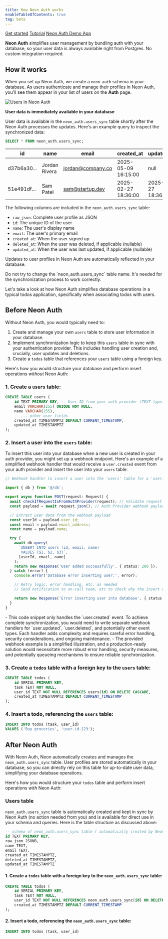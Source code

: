 ```yaml
---
title: How Neon Auth works
enableTableOfContents: true
tag: beta
---
```


<InfoBlock>
  <DocsList title="Related docs" theme="docs">
    <a href="/docs/guides/neon-auth">Get started</a>
    <a href="/docs/guides/neon-auth-demo">Tutorial</a>
  </DocsList>

  <DocsList title="Sample project" theme="repo">
    <a href="https://github.com/neondatabase-labs/neon-auth-demo-app">Neon Auth Demo App</a>
  </DocsList>
</InfoBlock>

**Neon Auth** simplifies user management by bundling auth with your database, so your user data is always available right from Postgres. No custom integration required.

<FeatureBetaProps feature_name="Neon Auth" />

## How it works

When you set up Neon Auth, we create a `neon_auth` schema in your database. As users authenticate and manage their profiles in Neon Auth, you'll see them appear in your list of users on the **Auth** page.

![Users in Neon Auth](/docs/guides/identity_users.png)

**User data is immediately available in your database**

User data is available in the `neon_auth.users_sync` table shortly after the Neon Auth processes the updates. Here's an example query to inspect the synchronized data:

```sql
SELECT * FROM neon_auth.users_sync;
```

| id          | name          | email             | created_at          | updated_at          | deleted_at | raw_json                         |
| ----------- | ------------- | ----------------- | ------------------- | ------------------- | ---------- | -------------------------------- |
| d37b6a30... | Jordan Rivera | jordan@company.co | 2025-05-09 16:15:00 | null                | null       | `{\"id\": \"d37b6a30...\", ...}` |
| 51e491df... | Sam Patel     | sam@startup.dev   | 2025-02-27 18:36:00 | 2025-02-27 18:36:00 | null       | `{\"id\": \"51e491df...\", ...}` |

The following columns are included in the `neon_auth.users_sync` table:

- `raw_json`: Complete user profile as JSON
- `id`: The unique ID of the user
- `name`: The user's display name
- `email`: The user's primary email
- `created_at`: When the user signed up
- `deleted_at`: When the user was deleted, if applicable (nullable)
- `updated_at`: When the user was last updated, if applicable (nullable)

Updates to user profiles in Neon Auth are automatically reflected in your database.

<Admonition type="note">
Do not try to change the `neon_auth.users_sync` table name. It's needed for the synchronization process to work correctly.
</Admonition>

Let's take a look at how Neon Auth simplifies database operations in a typical todos application, specifically when associating todos with users.

<Steps>

## Before Neon Auth

Without Neon Auth, you would typically need to:

1. Create and manage your own `users` table to store user information in your database.
2. Implement synchronization logic to keep this `users` table in sync with your authentication provider. This includes handling user creation and, crucially, user updates and deletions.
3. Create a `todos` table that references your `users` table using a foreign key.

Here's how you would structure your database and perform insert operations _without_ Neon Auth:

### 1. Create a `users` table:

```sql
CREATE TABLE users (
    id TEXT PRIMARY KEY, -- User ID from your auth provider (TEXT type)
    email VARCHAR(255) UNIQUE NOT NULL,
    name VARCHAR(255),
    -- ... other user fields
    created_at TIMESTAMPTZ DEFAULT CURRENT_TIMESTAMP,
    updated_at TIMESTAMPTZ
);
```

### 2. Insert a user into the `users` table:

To insert this user into your database when a new user is created in your auth provider, you might set up a webhook endpoint. Here's an example of a simplified webhook handler that would receive a `user.created` event from your auth provider and insert the user into your `users` table:

```typescript
// Webhook handler to insert a user into the 'users' table for a 'user.created' event

import { db } from '@/db';

export async function POST(request: Request) {
  await checkIfRequestIsFromAuthProvider(request); // Validate request authenticity using headers, etc.
  const payload = await request.json(); // Auth Provider webhook payload

  // Extract user data from the webhook payload
  const userId = payload.user_id;
  const email = payload.email_address;
  const name = payload.name;

  try {
    await db.query(
      `INSERT INTO users (id, email, name)
       VALUES ($1, $2, $3)`,
      [userId, email, name]
    );
    return new Response('User added successfully', { status: 200 });
  } catch (error) {
    console.error('Database error inserting user:', error);

    // Retry logic, error handling, etc. as needed
    // Send notification to on-call team, etc to check why the insert operation failed

    return new Response('Error inserting user into database', { status: 500 });
  }
}
```

<Admonition type="note">
- This code snippet only handles the `user.created` event. To achieve complete synchronization, you would need to write separate webhook handlers for `user.updated`, `user.deleted`, and potentially other event types. Each handler adds complexity and requires careful error handling, security considerations, and ongoing maintenance.
- The provided webhook example is a simplified illustration, and a production-ready solution would necessitate more robust error handling, security measures, and potentially queueing mechanisms to ensure reliable synchronization.
</Admonition>

### 3. Create a `todos` table with a foreign key to the `users` table:

```sql
CREATE TABLE todos (
    id SERIAL PRIMARY KEY,
    task TEXT NOT NULL,
    user_id TEXT NOT NULL REFERENCES users(id) ON DELETE CASCADE,
    created_at TIMESTAMPTZ DEFAULT CURRENT_TIMESTAMP
);
```

### 4. Insert a todo, referencing the `users` table:

```sql
INSERT INTO todos (task, user_id)
VALUES ('Buy groceries', 'user-id-123');
```

## After Neon Auth

With Neon Auth, Neon automatically creates and manages the `neon_auth.users_sync` table. User profiles are stored automatically in your database, so you can directly rely on this table for up-to-date user data, simplifying your database operations.

Here's how you would structure your `todos` table and perform insert operations _with_ Neon Auth:

### Users table

`neon_auth.users_sync` table is automatically created and kept in sync by Neon Auth (no action needed from you) and is available for direct use in your schema and queries. Here is the table structure as discussed above:

```sql
-- schema of neon_auth.users_sync table ( automatically created by Neon Auth )
id TEXT PRIMARY KEY,
raw_json JSONB,
name TEXT,
email TEXT,
created_at TIMESTAMPTZ,
deleted_at TIMESTAMPTZ,
updated_at TIMESTAMPTZ
```

#### 1. Create a `todos` table with a foreign key to the `neon_auth.users_sync` table:

```sql
CREATE TABLE todos (
    id SERIAL PRIMARY KEY,
    task TEXT NOT NULL,
    user_id TEXT NOT NULL REFERENCES neon_auth.users_sync(id) ON DELETE CASCADE,
    created_at TIMESTAMPTZ DEFAULT CURRENT_TIMESTAMP
);
```

#### 2. Insert a todo, referencing the `neon_auth.users_sync` table:

```sql
INSERT INTO todos (task, user_id)
```

</Steps>

<NeedHelp />
